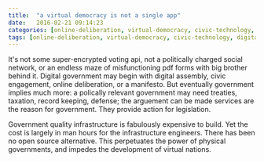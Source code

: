 ```yaml
---
title:  "a virtual democracy is not a single app"
date:   2016-02-21 09:14:23
categories: [online-deliberation, virtual-democracy, civic-technology, digital-government]
tags: [online-deliberation, virtual-democracy, civic-technology, digital-government]
---
```


It's not some super-encrypted voting api, not a politically charged social network, or an endless maze of misfunctioning pdf forms with big brother behind it. Digital government may begin with digital assembly, civic engagement, online deliberation, or a manifesto. But eventually government implies much more: a polically relevant government may need treaties, taxation, record keeping, defense; the arguement can be made services are the reason for government. They provide action for legislation. 

Government quality infrastructure is fabulously expensive to build. Yet the cost is largely in man hours for the infrastructure engineers. There has been no open source alternative. This perpetuates the power of physical governments, and impedes the development of virtual nations.   
